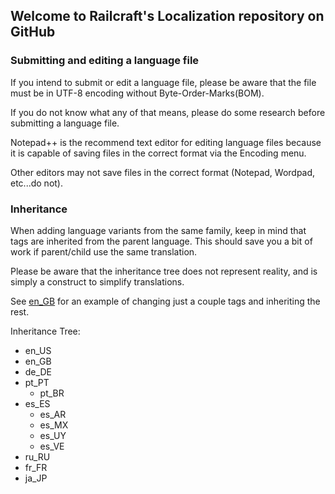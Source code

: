 ## Welcome to Railcraft's Localization repository on GitHub

### Submitting and editing a language file
If you intend to submit or edit a language file, please be aware that the file must be in UTF-8 encoding without Byte-Order-Marks(BOM).

If you do not know what any of that means, please do some research before submitting a language file.

Notepad++ is the recommend text editor for editing language files because it is capable of saving files in the correct format via the Encoding menu.

Other editors may not save files in the correct format (Notepad, Wordpad, etc...do not).

### Inheritance
When adding language variants from the same family, keep in mind that tags are inherited from the parent language. This should save you a bit of work if parent/child use the same translation.

Please be aware that the inheritance tree does not represent reality, and is simply a construct to simplify translations.

See [en_GB](https://github.com/CovertJaguar/Railcraft-Localization/blob/master/lang/en_GB.lang) for an example of changing just a couple tags and inheriting the rest.

Inheritance Tree:
- en_US
 - en_GB
 - de_DE
 - pt_PT
     - pt_BR
 - es_ES
     - es_AR
     - es_MX
     - es_UY
     - es_VE
 - ru_RU
 - fr_FR
 - ja_JP